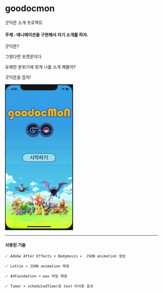 # goodocmon

굿닥몬 소개 프로젝트

#### 주제 : 애니메이션을 구현해서 자기 소개를 하자.

굿닥몬?

그렇다면 포켓몬이다

유쾌한 분위기에 맞게 나를 소개 해볼까?

굿닥몬을 잡자!

![](/support/goodocmon.gif)

---

#### 사용된 기술

    ✅ Adobe After Effects + Bodymovin ➡️  JSON animation 생성
    
    ✅ Lottie ➡️ JSON animation 재생
    
    ✅ AVFoundation ➡️ wav 파일 재생
    
    ✅ Timer ➡️ scheduledTimer로 text 타이핑 효과
  
  
